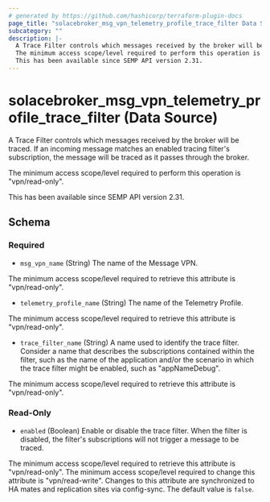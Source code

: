 ```yaml
---
# generated by https://github.com/hashicorp/terraform-plugin-docs
page_title: "solacebroker_msg_vpn_telemetry_profile_trace_filter Data Source - solacebroker"
subcategory: ""
description: |-
  A Trace Filter controls which messages received by the broker will be traced. If an incoming message matches an enabled tracing filter's subscription, the message will be traced as it passes through the broker.
  The minimum access scope/level required to perform this operation is "vpn/read-only".
  This has been available since SEMP API version 2.31.
---
```


# solacebroker_msg_vpn_telemetry_profile_trace_filter (Data Source)

A Trace Filter controls which messages received by the broker will be traced. If an incoming message matches an enabled tracing filter's subscription, the message will be traced as it passes through the broker.



The minimum access scope/level required to perform this operation is "vpn/read-only".

This has been available since SEMP API version 2.31.



<!-- schema generated by tfplugindocs -->
## Schema

### Required

- `msg_vpn_name` (String) The name of the Message VPN.

The minimum access scope/level required to retrieve this attribute is "vpn/read-only".
- `telemetry_profile_name` (String) The name of the Telemetry Profile.

The minimum access scope/level required to retrieve this attribute is "vpn/read-only".
- `trace_filter_name` (String) A name used to identify the trace filter. Consider a name that describes the subscriptions contained within the filter, such as the name of the application and/or the scenario in which the trace filter might be enabled, such as "appNameDebug".

The minimum access scope/level required to retrieve this attribute is "vpn/read-only".

### Read-Only

- `enabled` (Boolean) Enable or disable the trace filter. When the filter is disabled, the filter's subscriptions will not trigger a message to be traced.

The minimum access scope/level required to retrieve this attribute is "vpn/read-only". The minimum access scope/level required to change this attribute is "vpn/read-write". Changes to this attribute are synchronized to HA mates and replication sites via config-sync. The default value is `false`.
